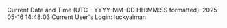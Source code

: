 Current Date and Time (UTC - YYYY-MM-DD HH:MM:SS formatted): 2025-05-16 14:48:03
Current User's Login: luckyaiman
